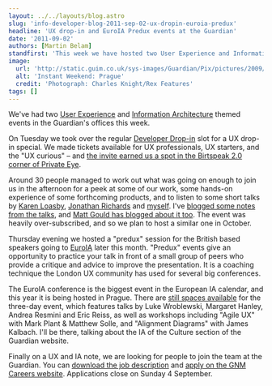 ```yaml
---
layout: ../../layouts/blog.astro
slug: 'info-developer-blog-2011-sep-02-ux-dropin-euroia-predux'
headline: 'UX drop-in and EuroIA Predux events at the Guardian'
date: '2011-09-02'
authors: [Martin Belam]
standfirst: 'This week we have hosted two User Experience and Information Architecture themed events in the Guardian''s offices'
image:
  url: 'http://static.guim.co.uk/sys-images/Guardian/Pix/pictures/2009/1/30/1233338818822/Instant-Weekend-Prague-003.jpg'
  alt: 'Instant Weekend: Prague'
  credit: 'Photograph: Charles Knight/Rex Features'
tags: []
---
```


We've had two [User Experience](http://en.wikipedia.org/wiki/User_experience_design) and [Information Architecture](http://www.guardian.co.uk/help/insideguardian/2010/feb/02/what-is-information-architecture) themed events in the Guardian's offices this week.

On Tuesday we took over the regular [Developer Drop-in](http://www.guardian.co.uk/info/developer-blog/2011/jul/11/developer-drop-in-speakers) slot for a UX drop-in special. We made tickets available for UX professionals, UX starters, and the "UX curious" – and [the invite earned us a spot in the Birtspeak 2.0 corner of Private Eye](http://ow.ly/i/gzIG).

Around 30 people managed to work out what was going on enough to join us in the afternoon for a peek at some of our work, some hands-on experience of some forthcoming products, and to listen to some short talks by [Karen Loasby](http://www.iaplay.com/), [Jonathan Richards](http://twitter.com/#!/jonnyrichards) and [myself](http://www.currybet.net/). I've [blogged some notes from the talks](http://www.currybet.net/cbet_blog/2011/08/ux-drop-in-at-the-guardian.php), and [Matt Gould has blogged about it too](http://mattgouldportfolio.com/?p=156). The event was heavily over-subscribed, and so we plan to host a similar one in October.

Thursday evening we hosted a "predux" session for the British based speakers going to [EuroIA](http://www.euroia.org/) later this month. "Predux" events give an opportunity to practice your talk in front of a small group of peers who provide a critique and advice to improve the presentation. It is a coaching technique the London UX community has used for several big conferences.

The EuroIA conference is the biggest event in the European IA calendar, and this year it is being hosted in Prague. There are [still spaces available](http://www.euroia.org/Register.aspx) for the three-day event, which features talks by Luke Wroblewski, Margaret Hanley, Andrea Resmini and Eric Reiss, as well as workshops including "Agile UX" with Mark Plant & Matthew Solle, and "Alignment Diagrams" with James Kalbach. I'll be there, talking about the IA of the Culture section of the Guardian website.

Finally on a UX and IA note, we are looking for people to join the team at the Guardian. You can [download the job description](http://www.gnmcareers.co.uk/fe/wrapdev_SendFile.asp?key=49585485&c=412387864656&pagestamp=segidbygnpecwiztjk&index=1) and [apply on the GNM Careers website](http://www.gnmcareers.co.uk/fe/tpl_GuardianNews01.asp?s=BkMjPUrEcTFkHhTcz&jobid=82850,8768882356&key=49585485&c=412387864656&pagestamp=seflucvmtwhsxdobmz). Applications close on Sunday 4 September.
